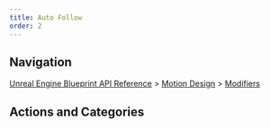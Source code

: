 ```yaml
---
title: Auto Follow
order: 2
---
```

## Navigation

[Unreal Engine Blueprint API Reference](https://dev.epicgames.com/documentation/en-us/unreal-engine/BlueprintAPI) > [Motion Design](https://dev.epicgames.com/documentation/en-us/unreal-engine/BlueprintAPI/MotionDesign) > [Modifiers](https://dev.epicgames.com/documentation/en-us/unreal-engine/BlueprintAPI/MotionDesign/Modifiers)

## Actions and Categories
